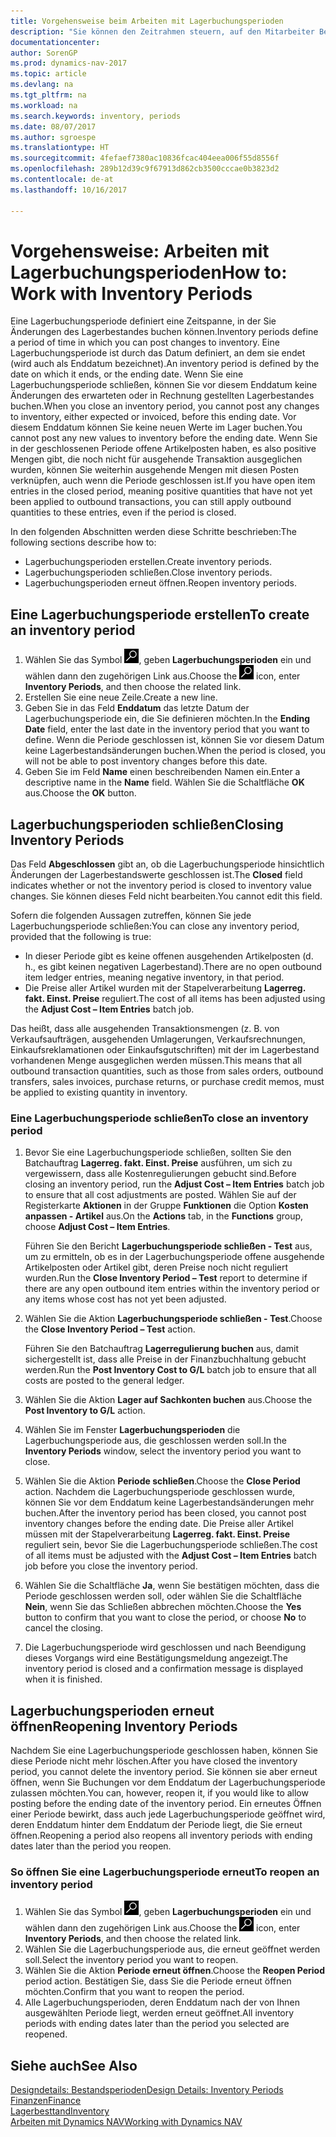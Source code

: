 ```yaml
---
title: Vorgehensweise beim Arbeiten mit Lagerbuchungsperioden
description: "Sie können den Zeitrahmen steuern, auf den Mitarbeiter Beitragsänderungen des Lagerbestandes buchen können, indem Sie Lagerbuchungsperioden definieren."
documentationcenter: 
author: SorenGP
ms.prod: dynamics-nav-2017
ms.topic: article
ms.devlang: na
ms.tgt_pltfrm: na
ms.workload: na
ms.search.keywords: inventory, periods
ms.date: 08/07/2017
ms.author: sgroespe
ms.translationtype: HT
ms.sourcegitcommit: 4fefaef7380ac10836fcac404eea006f55d8556f
ms.openlocfilehash: 289b12d39c9f67913d862cb3500cccae0b3823d2
ms.contentlocale: de-at
ms.lasthandoff: 10/16/2017

---
```

# <a name="how-to-work-with-inventory-periods"></a><span data-ttu-id="a8975-103">Vorgehensweise: Arbeiten mit Lagerbuchungsperioden</span><span class="sxs-lookup"><span data-stu-id="a8975-103">How to: Work with Inventory Periods</span></span>
<span data-ttu-id="a8975-104">Eine Lagerbuchungsperiode definiert eine Zeitspanne, in der Sie Änderungen des Lagerbestandes buchen können.</span><span class="sxs-lookup"><span data-stu-id="a8975-104">Inventory periods define a period of time in which you can post changes to inventory.</span></span> <span data-ttu-id="a8975-105">Eine Lagerbuchungsperiode ist durch das Datum definiert, an dem sie endet (wird auch als Enddatum bezeichnet).</span><span class="sxs-lookup"><span data-stu-id="a8975-105">An inventory period is defined by the date on which it ends, or the ending date.</span></span> <span data-ttu-id="a8975-106">Wenn Sie eine Lagerbuchungsperiode schließen, können Sie vor diesem Enddatum keine Änderungen des erwarteten oder in Rechnung gestellten Lagerbestandes buchen.</span><span class="sxs-lookup"><span data-stu-id="a8975-106">When you close an inventory period, you cannot post any changes to inventory, either expected or invoiced, before this ending date.</span></span> <span data-ttu-id="a8975-107">Vor diesem Enddatum können Sie keine neuen Werte im Lager buchen.</span><span class="sxs-lookup"><span data-stu-id="a8975-107">You cannot post any new values to inventory before the ending date.</span></span> <span data-ttu-id="a8975-108">Wenn Sie in der geschlossenen Periode offene Artikelposten haben, es also positive Mengen gibt, die noch nicht für ausgehende Transaktion ausgeglichen wurden, können Sie weiterhin ausgehende Mengen mit diesen Posten verknüpfen, auch wenn die Periode geschlossen ist.</span><span class="sxs-lookup"><span data-stu-id="a8975-108">If you have open item entries in the closed period, meaning positive quantities that have not yet been applied to outbound transactions, you can still apply outbound quantities to these entries, even if the period is closed.</span></span>  

<span data-ttu-id="a8975-109">In den folgenden Abschnitten werden diese Schritte beschrieben:</span><span class="sxs-lookup"><span data-stu-id="a8975-109">The following sections describe how to:</span></span>  

* <span data-ttu-id="a8975-110">Lagerbuchungsperioden erstellen.</span><span class="sxs-lookup"><span data-stu-id="a8975-110">Create inventory periods.</span></span>  
* <span data-ttu-id="a8975-111">Lagerbuchungsperioden schließen.</span><span class="sxs-lookup"><span data-stu-id="a8975-111">Close inventory periods.</span></span>  
* <span data-ttu-id="a8975-112">Lagerbuchungsperioden erneut öffnen.</span><span class="sxs-lookup"><span data-stu-id="a8975-112">Reopen inventory periods.</span></span>  

## <a name="to-create-an-inventory-period"></a><span data-ttu-id="a8975-113">Eine Lagerbuchungsperiode erstellen</span><span class="sxs-lookup"><span data-stu-id="a8975-113">To create an inventory period</span></span>  
1. <span data-ttu-id="a8975-114">Wählen Sie das Symbol ![Nach Seite oder Bericht suchen](media/ui-search/search_small.png "Symbol Nach Seite oder Bericht suchen"), geben **Lagerbuchungsperioden** ein und wählen dann den zugehörigen Link aus.</span><span class="sxs-lookup"><span data-stu-id="a8975-114">Choose the ![Search for Page or Report](media/ui-search/search_small.png "Search for Page or Report icon") icon, enter **Inventory Periods**, and then choose the related link.</span></span>  
2. <span data-ttu-id="a8975-115">Erstellen Sie eine neue Zeile.</span><span class="sxs-lookup"><span data-stu-id="a8975-115">Create a new line.</span></span>  
3. <span data-ttu-id="a8975-116">Geben Sie in das Feld **Enddatum** das letzte Datum der Lagerbuchungsperiode ein, die Sie definieren möchten.</span><span class="sxs-lookup"><span data-stu-id="a8975-116">In the **Ending Date** field, enter the last date in the inventory period that you want to define.</span></span> <span data-ttu-id="a8975-117">Wenn die Periode geschlossen ist, können Sie vor diesem Datum keine Lagerbestandsänderungen buchen.</span><span class="sxs-lookup"><span data-stu-id="a8975-117">When the period is closed, you will not be able to post inventory changes before this date.</span></span>  
4. <span data-ttu-id="a8975-118">Geben Sie im Feld **Name** einen beschreibenden Namen ein.</span><span class="sxs-lookup"><span data-stu-id="a8975-118">Enter a descriptive name in the **Name** field.</span></span> <span data-ttu-id="a8975-119">Wählen Sie die Schaltfläche **OK** aus.</span><span class="sxs-lookup"><span data-stu-id="a8975-119">Choose the **OK** button.</span></span>  

## <a name="closing-inventory-periods"></a><span data-ttu-id="a8975-120">Lagerbuchungsperioden schließen</span><span class="sxs-lookup"><span data-stu-id="a8975-120">Closing Inventory Periods</span></span>  
<span data-ttu-id="a8975-121">Das Feld **Abgeschlossen** gibt an, ob die Lagerbuchungsperiode hinsichtlich Änderungen der Lagerbestandswerte geschlossen ist.</span><span class="sxs-lookup"><span data-stu-id="a8975-121">The **Closed** field indicates whether or not the inventory period is closed to inventory value changes.</span></span> <span data-ttu-id="a8975-122">Sie können dieses Feld nicht bearbeiten.</span><span class="sxs-lookup"><span data-stu-id="a8975-122">You cannot edit this field.</span></span>  

<span data-ttu-id="a8975-123">Sofern die folgenden Aussagen zutreffen, können Sie jede Lagerbuchungsperiode schließen:</span><span class="sxs-lookup"><span data-stu-id="a8975-123">You can close any inventory period, provided that the following is true:</span></span>  

* <span data-ttu-id="a8975-124">In dieser Periode gibt es keine offenen ausgehenden Artikelposten (d. h., es gibt keinen negativen Lagerbestand).</span><span class="sxs-lookup"><span data-stu-id="a8975-124">There are no open outbound item ledger entries, meaning negative inventory, in that period.</span></span>  
* <span data-ttu-id="a8975-125">Die Preise aller Artikel wurden mit der Stapelverarbeitung **Lagerreg. fakt. Einst. Preise** reguliert.</span><span class="sxs-lookup"><span data-stu-id="a8975-125">The cost of all items has been adjusted using the **Adjust Cost – Item Entries** batch job.</span></span>  

<span data-ttu-id="a8975-126">Das heißt, dass alle ausgehenden Transaktionsmengen (z. B. von Verkaufsaufträgen, ausgehenden Umlagerungen, Verkaufsrechnungen, Einkaufsreklamationen oder Einkaufsgutschriften) mit der im Lagerbestand vorhandenen Menge ausgeglichen werden müssen.</span><span class="sxs-lookup"><span data-stu-id="a8975-126">This means that all outbound transaction quantities, such as those from sales orders, outbound transfers, sales invoices, purchase returns, or purchase credit memos, must be applied to existing quantity in inventory.</span></span>  

### <a name="to-close-an-inventory-period"></a><span data-ttu-id="a8975-127">Eine Lagerbuchungsperiode schließen</span><span class="sxs-lookup"><span data-stu-id="a8975-127">To close an inventory period</span></span>  
1. <span data-ttu-id="a8975-128">Bevor Sie eine Lagerbuchungsperiode schließen, sollten Sie den Batchauftrag **Lagerreg. fakt. Einst. Preise** ausführen, um sich zu vergewissern, dass alle Kostenregulierungen gebucht sind.</span><span class="sxs-lookup"><span data-stu-id="a8975-128">Before closing an inventory period, run the **Adjust Cost – Item Entries** batch job to ensure that all cost adjustments are posted.</span></span> <span data-ttu-id="a8975-129">Wählen Sie auf der Registerkarte **Aktionen** in der Gruppe **Funktionen** die Option **Kosten anpassen - Artikel** aus.</span><span class="sxs-lookup"><span data-stu-id="a8975-129">On the **Actions** tab, in the **Functions** group, choose **Adjust Cost – Item Entries**.</span></span>  

     <span data-ttu-id="a8975-130">Führen Sie den Bericht **Lagerbuchungsperiode schließen - Test** aus, um zu ermitteln, ob es in der Lagerbuchungsperiode offene ausgehende Artikelposten oder Artikel gibt, deren Preise noch nicht reguliert wurden.</span><span class="sxs-lookup"><span data-stu-id="a8975-130">Run the **Close Inventory Period – Test** report to determine if there are any open outbound item entries within the inventory period or any items whose cost has not yet been adjusted.</span></span>  
2. <span data-ttu-id="a8975-131">Wählen Sie die Aktion **Lagerbuchungsperiode schließen - Test**.</span><span class="sxs-lookup"><span data-stu-id="a8975-131">Choose the **Close Inventory Period – Test** action.</span></span>  

     <span data-ttu-id="a8975-132">Führen Sie den Batchauftrag **Lagerregulierung buchen** aus, damit sichergestellt ist, dass alle Preise in der Finanzbuchhaltung gebucht werden.</span><span class="sxs-lookup"><span data-stu-id="a8975-132">Run the **Post Inventory Cost to G/L** batch job to ensure that all costs are posted to the general ledger.</span></span>  
3. <span data-ttu-id="a8975-133">Wählen Sie die Aktion **Lager auf Sachkonten buchen** aus.</span><span class="sxs-lookup"><span data-stu-id="a8975-133">Choose the **Post Inventory to G/L** action.</span></span>  
4. <span data-ttu-id="a8975-134">Wählen Sie im Fenster  **Lagerbuchungsperioden** die Lagerbuchungsperiode aus, die geschlossen werden soll.</span><span class="sxs-lookup"><span data-stu-id="a8975-134">In the **Inventory Periods** window, select the inventory period you want to close.</span></span>  
5. <span data-ttu-id="a8975-135">Wählen Sie die Aktion **Periode schließen**.</span><span class="sxs-lookup"><span data-stu-id="a8975-135">Choose the **Close Period** action.</span></span> <span data-ttu-id="a8975-136">Nachdem die Lagerbuchungsperiode geschlossen wurde, können Sie vor dem Enddatum keine Lagerbestandsänderungen mehr buchen.</span><span class="sxs-lookup"><span data-stu-id="a8975-136">After the inventory period has been closed, you cannot post inventory changes before the ending date.</span></span> <span data-ttu-id="a8975-137">Die Preise aller Artikel müssen mit der Stapelverarbeitung **Lagerreg. fakt. Einst. Preise** reguliert sein, bevor Sie die Lagerbuchungsperiode schließen.</span><span class="sxs-lookup"><span data-stu-id="a8975-137">The cost of all items must be adjusted with the **Adjust Cost – Item Entries** batch job before you close the inventory period.</span></span>  
6. <span data-ttu-id="a8975-138">Wählen Sie die Schaltfläche **Ja**, wenn Sie bestätigen möchten, dass die Periode geschlossen werden soll, oder wählen Sie die Schaltfläche **Nein**, wenn Sie das Schließen abbrechen möchten.</span><span class="sxs-lookup"><span data-stu-id="a8975-138">Choose the **Yes** button to confirm that you want to close the period, or choose **No** to cancel the closing.</span></span>  
7. <span data-ttu-id="a8975-139">Die Lagerbuchungsperiode wird geschlossen und nach Beendigung dieses Vorgangs wird eine Bestätigungsmeldung angezeigt.</span><span class="sxs-lookup"><span data-stu-id="a8975-139">The inventory period is closed and a confirmation message is displayed when it is finished.</span></span>  

## <a name="reopening-inventory-periods"></a><span data-ttu-id="a8975-140">Lagerbuchungsperioden erneut öffnen</span><span class="sxs-lookup"><span data-stu-id="a8975-140">Reopening Inventory Periods</span></span>  
<span data-ttu-id="a8975-141">Nachdem Sie eine Lagerbuchungsperiode geschlossen haben, können Sie diese Periode nicht mehr löschen.</span><span class="sxs-lookup"><span data-stu-id="a8975-141">After you have closed the inventory period, you cannot delete the inventory period.</span></span> <span data-ttu-id="a8975-142">Sie können sie aber erneut öffnen, wenn Sie Buchungen vor dem Enddatum der Lagerbuchungsperiode zulassen möchten.</span><span class="sxs-lookup"><span data-stu-id="a8975-142">You can, however, reopen it, if you would like to allow posting before the ending date of the inventory period.</span></span> <span data-ttu-id="a8975-143">Ein erneutes Öffnen einer Periode bewirkt, dass auch jede Lagerbuchungsperiode geöffnet wird, deren Enddatum hinter dem Enddatum der Periode liegt, die Sie erneut öffnen.</span><span class="sxs-lookup"><span data-stu-id="a8975-143">Reopening a period also reopens all inventory periods with ending dates later than the period you reopen.</span></span>  

### <a name="to-reopen-an-inventory-period"></a><span data-ttu-id="a8975-144">So öffnen Sie eine Lagerbuchungsperiode erneut</span><span class="sxs-lookup"><span data-stu-id="a8975-144">To reopen an inventory period</span></span>  
1. <span data-ttu-id="a8975-145">Wählen Sie das Symbol ![Nach Seite oder Bericht suchen](media/ui-search/search_small.png "Symbol Nach Seite oder Bericht suchen"), geben **Lagerbuchungsperioden** ein und wählen dann den zugehörigen Link aus.</span><span class="sxs-lookup"><span data-stu-id="a8975-145">Choose the ![Search for Page or Report](media/ui-search/search_small.png "Search for Page or Report icon") icon, enter **Inventory Periods**, and then choose the related link.</span></span>  
2. <span data-ttu-id="a8975-146">Wählen Sie die Lagerbuchungsperiode aus, die erneut geöffnet werden soll.</span><span class="sxs-lookup"><span data-stu-id="a8975-146">Select the inventory period you want to reopen.</span></span>  
3. <span data-ttu-id="a8975-147">Wählen Sie die Aktion **Periode erneut öffnen**.</span><span class="sxs-lookup"><span data-stu-id="a8975-147">Choose the **Reopen Period** period action.</span></span> <span data-ttu-id="a8975-148">Bestätigen Sie, dass Sie die Periode erneut öffnen möchten.</span><span class="sxs-lookup"><span data-stu-id="a8975-148">Confirm that you want to reopen the period.</span></span>  
4. <span data-ttu-id="a8975-149">Alle Lagerbuchungsperioden, deren Enddatum nach der von Ihnen ausgewählten Periode liegt, werden erneut geöffnet.</span><span class="sxs-lookup"><span data-stu-id="a8975-149">All inventory periods with ending dates later than the period you selected are reopened.</span></span>  

## <a name="see-also"></a><span data-ttu-id="a8975-150">Siehe auch</span><span class="sxs-lookup"><span data-stu-id="a8975-150">See Also</span></span>  
[<span data-ttu-id="a8975-151">Designdetails: Bestandsperioden</span><span class="sxs-lookup"><span data-stu-id="a8975-151">Design Details: Inventory Periods</span></span>](design-details-inventory-periods.md)  
[<span data-ttu-id="a8975-152">Finanzen</span><span class="sxs-lookup"><span data-stu-id="a8975-152">Finance</span></span>](finance.md)  
[<span data-ttu-id="a8975-153">Lagerbesttand</span><span class="sxs-lookup"><span data-stu-id="a8975-153">Inventory</span></span>](inventory-manage-inventory.md)  
[<span data-ttu-id="a8975-154">Arbeiten mit Dynamics NAV</span><span class="sxs-lookup"><span data-stu-id="a8975-154">Working with Dynamics NAV</span></span>](ui-work-product.md)


